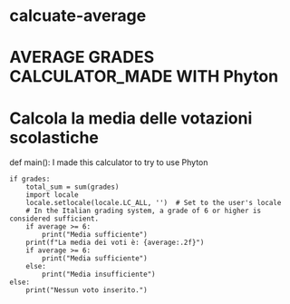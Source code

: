 # calcuate-average
# AVERAGE GRADES CALCULATOR_MADE WITH Phyton
# Calcola la media delle votazioni scolastiche
def main():
I made this calculator to try to use Phyton

    if grades:
        total_sum = sum(grades)
        import locale
        locale.setlocale(locale.LC_ALL, '')  # Set to the user's locale
        # In the Italian grading system, a grade of 6 or higher is considered sufficient.
        if average >= 6:
            print("Media sufficiente")
        print(f"La media dei voti è: {average:.2f}")
        if average >= 6:
            print("Media sufficiente")
        else:
            print("Media insufficiente")
    else:
        print("Nessun voto inserito.")


